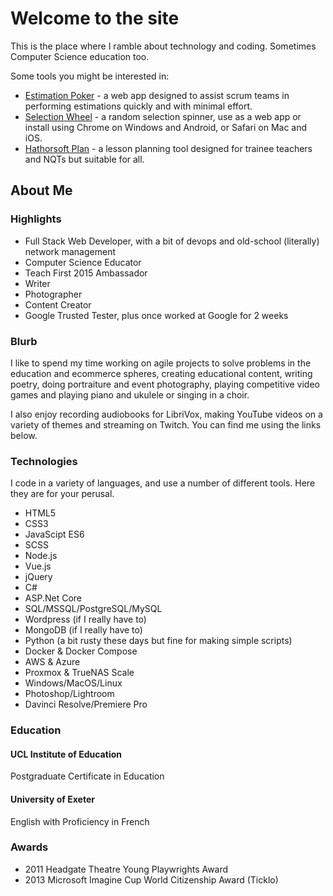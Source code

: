 <!-- ---
hide:
  - navigation
  - toc
  - tags
--- -->

# Welcome to the site

This is the place where I ramble about technology and coding. Sometimes Computer Science education too.

Some tools you might be interested in:

- [Estimation Poker](https://estimationpoker.jcreek.co.uk) - a web app designed to assist scrum teams in performing estimations quickly and with minimal effort.
- [Selection Wheel](https://wheel.jcreek.co.uk/) - a random selection spinner, use as a web app or install using Chrome on Windows and Android, or Safari on Mac and iOS.
- [Hathorsoft Plan](https://plan.hathorsoft.com/) - a lesson planning tool designed for trainee teachers and NQTs but suitable for all.

## About Me

### Highlights

- Full Stack Web Developer, with a bit of devops and old-school (literally) network management
- Computer Science Educator
- Teach First 2015 Ambassador
- Writer
- Photographer
- Content Creator
- Google Trusted Tester, plus once worked at Google for 2 weeks

### Blurb

I like to spend my time working on agile projects to solve problems in the education and ecommerce spheres, creating educational content, writing poetry, doing portraiture and event photography, playing competitive video games and playing piano and ukulele or singing in a choir.

I also enjoy recording audiobooks for LibriVox, making YouTube videos on a variety of themes and streaming on Twitch. You can find me using the links below.

### Technologies

I code in a variety of languages, and use a number of different tools. Here they are for your perusal.

- HTML5
- CSS3
- JavaScipt ES6
- SCSS
- Node.js
- Vue.js
- jQuery
- C#
- ASP.Net Core
- SQL/MSSQL/PostgreSQL/MySQL
- Wordpress (if I really have to)
- MongoDB (if I really have to)
- Python (a bit rusty these days but fine for making simple scripts)
- Docker & Docker Compose
- AWS & Azure
- Proxmox & TrueNAS Scale
- Windows/MacOS/Linux
- Photoshop/Lightroom
- Davinci Resolve/Premiere Pro

### Education

#### UCL Institute of Education

Postgraduate Certificate in Education

#### University of Exeter

English with Proficiency in French

### Awards

- 2011 Headgate Theatre Young Playwrights Award
- 2013 Microsoft Imagine Cup World Citizenship Award (Ticklo)

